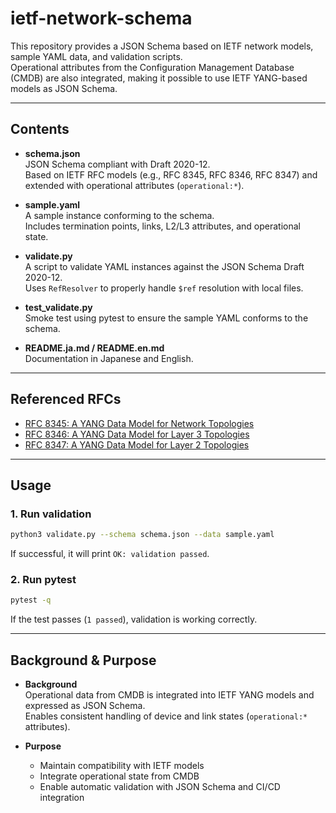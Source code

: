 # ietf-network-schema

This repository provides a JSON Schema based on IETF network models, sample YAML data, and validation scripts.  
Operational attributes from the Configuration Management Database (CMDB) are also integrated, making it possible to use IETF YANG-based models as JSON Schema.

---

## Contents

- **schema.json**  
  JSON Schema compliant with Draft 2020-12.  
  Based on IETF RFC models (e.g., RFC 8345, RFC 8346, RFC 8347) and extended with operational attributes (`operational:*`).

- **sample.yaml**  
  A sample instance conforming to the schema.  
  Includes termination points, links, L2/L3 attributes, and operational state.

- **validate.py**  
  A script to validate YAML instances against the JSON Schema Draft 2020-12.  
  Uses `RefResolver` to properly handle `$ref` resolution with local files.

- **test_validate.py**  
  Smoke test using pytest to ensure the sample YAML conforms to the schema.

- **README.ja.md / README.en.md**  
  Documentation in Japanese and English.

---

## Referenced RFCs

- [RFC 8345: A YANG Data Model for Network Topologies](https://www.rfc-editor.org/rfc/rfc8345)
- [RFC 8346: A YANG Data Model for Layer 3 Topologies](https://www.rfc-editor.org/rfc/rfc8346)
- [RFC 8347: A YANG Data Model for Layer 2 Topologies](https://www.rfc-editor.org/rfc/rfc8347)

---

## Usage

### 1. Run validation

```bash
python3 validate.py --schema schema.json --data sample.yaml
```

If successful, it will print `OK: validation passed`.

### 2. Run pytest

```bash
pytest -q
```

If the test passes (`1 passed`), validation is working correctly.

---

## Background & Purpose

- **Background**  
  Operational data from CMDB is integrated into IETF YANG models and expressed as JSON Schema.  
  Enables consistent handling of device and link states (`operational:*` attributes).

- **Purpose**  
  - Maintain compatibility with IETF models  
  - Integrate operational state from CMDB  
  - Enable automatic validation with JSON Schema and CI/CD integration  
